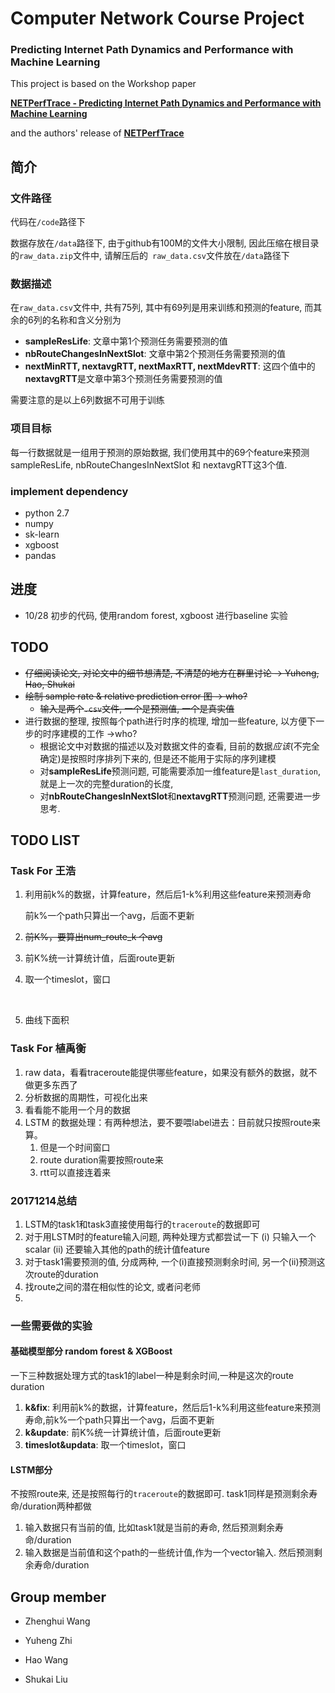 # Computer Network Course Project

### Predicting Internet Path Dynamics and Performance with Machine Learning

This project is based on the Workshop paper 

[**NETPerfTrace - Predicting Internet Path Dynamics and Performance with Machine Learning**](http://orbi.ulg.ac.be/handle/2268/211667)

and the authors' release of [**NETPerfTrace**](https://github.com/SAWassermann/NETPerfTrace)

## 简介

### 文件路径

代码在`/code`路径下

数据存放在`/data`路径下, 由于github有100M的文件大小限制, 因此压缩在根目录的`raw_data.zip`文件中, 请解压后的` raw_data.csv`文件放在`/data`路径下



### 数据描述

在`raw_data.csv`文件中, 共有75列, 其中有69列是用来训练和预测的feature, 而其余的6列的名称和含义分别为

- **sampleResLife**: 文章中第1个预测任务需要预测的值
- **nbRouteChangesInNextSlot**: 文章中第2个预测任务需要预测的值
- **nextMinRTT, nextavgRTT, nextMaxRTT, nextMdevRTT**: 这四个值中的**nextavgRTT**是文章中第3个预测任务需要预测的值

需要注意的是以上6列数据不可用于训练



### 项目目标

每一行数据就是一组用于预测的原始数据, 我们使用其中的69个feature来预测sampleResLife, nbRouteChangesInNextSlot 和 nextavgRTT这3个值. 



### implement dependency

- python 2.7
- numpy
- sk-learn
- xgboost
- pandas

## 进度

- 10/28 初步的代码, 使用random forest, xgboost 进行baseline 实验



## TODO

- ~~仔细阅读论文, 对论文中的细节想清楚, 不清楚的地方在群里讨论 -> Yuheng, Hao, Shukai~~
- ~~绘制 sample rate & relative prediction error 图 -> who?~~
  - ~~输入是两个`.csv`文件, 一个是预测值, 一个是真实值~~
- 进行数据的整理, 按照每个path进行时序的梳理, 增加一些feature, 以方便下一步的时序建模的工作 ->who?
  - 根据论文中对数据的描述以及对数据文件的查看, 目前的数据*应该*(不完全确定)是按照时序排列下来的, 但是还不能用于实际的序列建模
  - 对**sampleResLife**预测问题, 可能需要添加一维feature是`last_duration`, 就是上一次的完整duration的长度,
  - 对**nbRouteChangesInNextSlot**和**nextavgRTT**预测问题, 还需要进一步思考.


## TODO LIST

### Task For 王浩

1. 利用前k%的数据，计算feature，然后后1-k%利用这些feature来预测寿命

   前k%一个path只算出一个avg，后面不更新

2. ~~前K%，要算出num_route_k 个avg~~

3. 前K%统一计算统计值，后面route更新

4. 取一个timeslot，窗口

   ​

5. 曲线下面积

### Task For 植禹衡

1. raw data，看看traceroute能提供哪些feature，如果没有额外的数据，就不做更多东西了
2. 分析数据的周期性，可视化出来
3. 看看能不能用一个月的数据
4. LSTM 的数据处理：有两种想法，要不要喂label进去：目前就只按照route来算。
   1. 但是一个时间窗口
   2. route duration需要按照route来
   3. rtt可以直接连着来

### 20171214总结

1. LSTM的task1和task3直接使用每行的`traceroute`的数据即可
2. 对于用LSTM时的feature输入问题, 两种处理方式都尝试一下 (i) 只输入一个scalar (ii) 还要输入其他的path的统计值feature
3. 对于task1需要预测的值, 分成两种, 一个(i)直接预测剩余时间, 另一个(ii)预测这次route的duration
4. 找route之间的潜在相似性的论文, 或者问老师
5. 
### 一些需要做的实验
#### 基础模型部分 random forest & XGBoost
一下三种数据处理方式的task1的label一种是剩余时间,一种是这次的route duration
1. **k&fix**: 利用前k%的数据，计算feature，然后后1-k%利用这些feature来预测寿命,前k%一个path只算出一个avg，后面不更新
2. **k&update**: 前K%统一计算统计值，后面route更新
3. **timeslot&updata**: 取一个timeslot，窗口

#### LSTM部分
不按照route来, 还是按照每行的`traceroute`的数据即可. task1同样是预测剩余寿命/duration两种都做
1. 输入数据只有当前的值, 比如task1就是当前的寿命, 然后预测剩余寿命/duration
2. 输入数据是当前值和这个path的一些统计值,作为一个vector输入. 然后预测剩余寿命/duration


## Group member

- Zhenghui Wang

- Yuheng Zhi

- Hao Wang

- Shukai Liu

  


